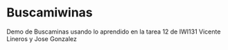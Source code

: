 # Buscamiwinas
Demo de Buscaminas usando lo aprendido en la tarea 12 de IWI131
Vicente Lineros y Jose Gonzalez
